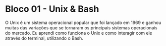 # Bloco 01 - Unix & Bash

O Unix é um sistema operacional popular que foi lançado em 1969 e ganhou muitas das variações que se tornaram os principais sistemas operacionais do mercado. Eu aprendi como funciona o Unix e como interagir com ele através do terminal, utilizando o Bash.